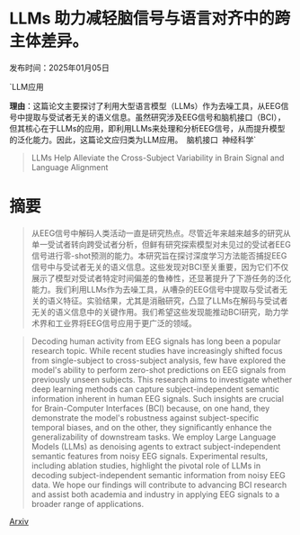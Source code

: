 # LLMs 助力减轻脑信号与语言对齐中的跨主体差异。

发布时间：2025年01月05日

`LLM应用

**理由**：这篇论文主要探讨了利用大型语言模型（LLMs）作为去噪工具，从EEG信号中提取与受试者无关的语义信息。虽然研究涉及EEG信号和脑机接口（BCI），但其核心在于LLMs的应用，即利用LLMs来处理和分析EEG信号，从而提升模型的泛化能力。因此，这篇论文应归类为LLM应用。` `脑机接口` `神经科学`

> LLMs Help Alleviate the Cross-Subject Variability in Brain Signal and Language Alignment

# 摘要

> 从EEG信号中解码人类活动一直是研究热点。尽管近年来越来越多的研究从单一受试者转向跨受试者分析，但鲜有研究探索模型对未见过的受试者EEG信号进行零-shot预测的能力。本研究旨在探讨深度学习方法能否捕捉EEG信号中与受试者无关的语义信息。这些发现对BCI至关重要，因为它们不仅展示了模型对受试者特定时间偏差的鲁棒性，还显著提升了下游任务的泛化能力。我们利用LLMs作为去噪工具，从嘈杂的EEG信号中提取与受试者无关的语义特征。实验结果，尤其是消融研究，凸显了LLMs在解码与受试者无关的语义信息中的关键作用。我们希望这些发现能推动BCI研究，助力学术界和工业界将EEG信号应用于更广泛的领域。

> Decoding human activity from EEG signals has long been a popular research topic. While recent studies have increasingly shifted focus from single-subject to cross-subject analysis, few have explored the model's ability to perform zero-shot predictions on EEG signals from previously unseen subjects. This research aims to investigate whether deep learning methods can capture subject-independent semantic information inherent in human EEG signals. Such insights are crucial for Brain-Computer Interfaces (BCI) because, on one hand, they demonstrate the model's robustness against subject-specific temporal biases, and on the other, they significantly enhance the generalizability of downstream tasks. We employ Large Language Models (LLMs) as denoising agents to extract subject-independent semantic features from noisy EEG signals. Experimental results, including ablation studies, highlight the pivotal role of LLMs in decoding subject-independent semantic information from noisy EEG data. We hope our findings will contribute to advancing BCI research and assist both academia and industry in applying EEG signals to a broader range of applications.

[Arxiv](https://arxiv.org/abs/2501.02621)